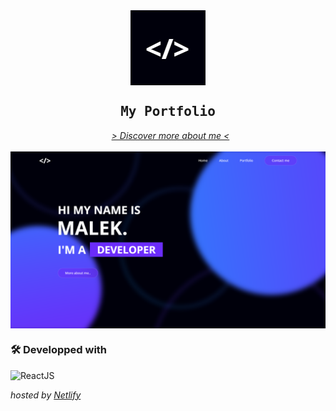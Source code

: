 <div align="center">
  <img src="https://raw.githubusercontent.com/MalekGuez/assets/master/portfolio/logo.png" align="center"/>
  <h2><samp>My Portfolio</samp></h2>
  &nbsp;  
  <i><a href=""https://malekguez.netlify.app/" /> > Discover more about me < </a></i>
</div>

</br>

<img src="./public/images/Portfolio.png" align="center"/>

<h3>🛠 Developped with</h3>

![ReactJS](https://img.shields.io/badge/React-20232A?style=for-the-badge&logo=react&logoColor=61DAFB)&nbsp;

<i>hosted by <a href="https://www.netlify.com/">Netlify</a></i>
